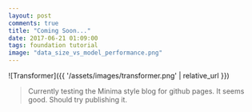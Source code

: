 ```yaml
---
layout: post
comments: true
title: "Coming Soon..."
date: 2017-06-21 01:09:00
tags: foundation tutorial
image: "data_size_vs_model_performance.png"
---
```

![Transformer]({{ '/assets/images/transformer.png' | relative_url }})
> Currently testing the Minima style blog for github pages. It seems good. Should try publishing it.
